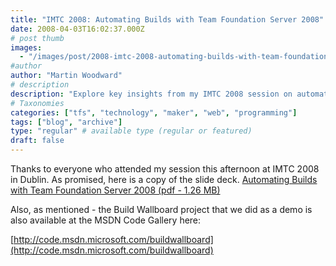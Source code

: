 ```yaml
---
title: "IMTC 2008: Automating Builds with Team Foundation Server 2008"
date: 2008-04-03T16:02:37.000Z
# post thumb
images:
  - "/images/post/2008-imtc-2008-automating-builds-with-team-foundation-server-2008.jpg"
#author
author: "Martin Woodward"
# description
description: "Explore key insights from my IMTC 2008 session on automating builds with Team Foundation Server 2008, plus resources for further learning."
# Taxonomies
categories: ["tfs", "technology", "maker", "web", "programming"]
tags: ["blog", "archive"]
type: "regular" # available type (regular or featured)
draft: false
---
```

Thanks to everyone who attended my session this afternoon at IMTC 2008 in Dublin.  As promised, here is a copy of the slide deck.    [Automating Builds with Team Foundation Server 2008 (pdf - 1.26 MB)](http://www.woodwardweb.com/talks/imtc2008.pdf) 

Also, as mentioned - the Build Wallboard project that we did as a demo is also available at the MSDN Code Gallery here:  

[http://code.msdn.microsoft.com/buildwallboard](http://code.msdn.microsoft.com/buildwallboard)